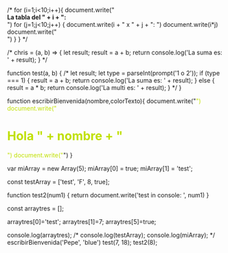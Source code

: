 
/* for (i=1;i<10;i++){ 
    document.write("<br><b>La tabla del " + i + ":</b><br>") 
    for (j=1;j<10;j++) { 
       document.write(i + " x " + j + ": ") 
       document.write(i*j) 
       document.write("<br>") 
    } 
} */

/* chris = (a, b) => {
    let result;
    result = a + b;
    return console.log('La suma es: ' + result);
} */

function test(a, b) {
    /* let result;
    let type = parseInt(prompt('1 o 2'));
    if (type === 1) {
        result = a + b;
        return console.log('La suma es: ' + result);
    } else {
        result = a * b;
        return console.log('La multi es: ' + result);
    } */
}

function escribirBienvenida(nombre,colorTexto){
    document.write("<FONT color='" + colorTexto + "'>")
    document.write("<H1>Hola " + nombre + "</H1>")
    document.write("</FONT>")
}

var miArray = new Array(5);
miArray[0] = true;
miArray[1] = 'test';

const testArray = ['test', 'F', 8, true];

function test2(num1) {
    return document.write('test in console: ', num1)
}


const arraytres = [];

arraytres[0]='test';
arraytres[1]=7;
arraytres[5]=true;





console.log(arraytres);
/* console.log(testArray);
console.log(miArray); */
escribirBienvenida('Pepe', 'blue')
test(7, 18);
test2(8);
